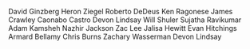 David Ginzberg
Heron Ziegel
Roberto DeDeus
Ken Ragonese
James Crawley
Caonabo Castro
Devon Lindsay
Will Shuler
Sujatha Ravikumar
Adam Kamsheh
Nazhir Jackson
Zac Lee
Jalisa Hewitt
Evan Hitchings
Armard Bellamy
Chris Burns
Zachary Wasserman
Devon Lindsay
